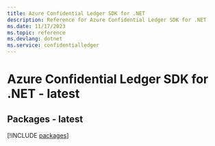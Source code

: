 ```yaml
---
title: Azure Confidential Ledger SDK for .NET
description: Reference for Azure Confidential Ledger SDK for .NET
ms.date: 11/17/2023
ms.topic: reference
ms.devlang: dotnet
ms.service: confidentialledger
---
```

# Azure Confidential Ledger SDK for .NET - latest
## Packages - latest
[!INCLUDE [packages](confidential-ledger-index.md)]